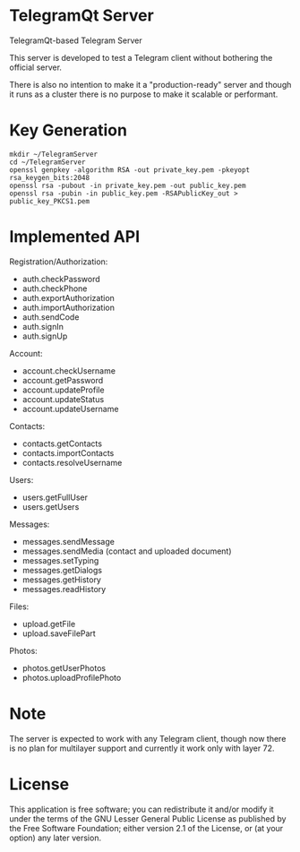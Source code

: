 TelegramQt Server
=======================

TelegramQt-based Telegram Server

This server is developed to test a Telegram client without bothering the official server.

There is also no intention to make it a "production-ready" server and though it runs as
a cluster there is no purpose to make it scalable or performant.

Key Generation
==============

    mkdir ~/TelegramServer
    cd ~/TelegramServer
    openssl genpkey -algorithm RSA -out private_key.pem -pkeyopt rsa_keygen_bits:2048
    openssl rsa -pubout -in private_key.pem -out public_key.pem
    openssl rsa -pubin -in public_key.pem -RSAPublicKey_out > public_key_PKCS1.pem

Implemented API
===============

Registration/Authorization:

- auth.checkPassword
- auth.checkPhone
- auth.exportAuthorization
- auth.importAuthorization
- auth.sendCode
- auth.signIn
- auth.signUp

Account:

- account.checkUsername
- account.getPassword
- account.updateProfile
- account.updateStatus
- account.updateUsername

Contacts:

- contacts.getContacts
- contacts.importContacts
- contacts.resolveUsername

Users:

- users.getFullUser
- users.getUsers

Messages:

- messages.sendMessage
- messages.sendMedia (contact and uploaded document)
- messages.setTyping
- messages.getDialogs
- messages.getHistory
- messages.readHistory

Files:

- upload.getFile
- upload.saveFilePart

Photos:

- photos.getUserPhotos
- photos.uploadProfilePhoto

Note
=============

The server is expected to work with any Telegram client, though now there is no plan for
multilayer support and currently it work only with layer 72.

License
=======

This application is free software; you can redistribute it and/or modify it
under the terms of the GNU Lesser General Public License as published by
the Free Software Foundation; either version 2.1 of the License,
or (at your option) any later version.
